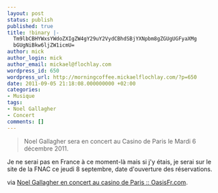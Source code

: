 ```yaml
---
layout: post
status: publish
published: true
title: !binary |-
  Tm9lbCBHYWxsYWdoZXIgZW4gY29uY2VydCBhdSBjYXNpbm8gZGUgUGFyaXMg
  bGUgNiBkw6ljZW1icmU=
author: mick
author_login: mick
author_email: mickael@flochlay.com
wordpress_id: 650
wordpress_url: http://morningcoffee.mickaelflochlay.com/?p=650
date: 2011-09-05 21:18:08.000000000 +02:00
categories:
- Musique
tags:
- Noel Gallagher
- Concert
comments: []
---
```

<blockquote>Noel Gallagher sera en concert au Casino de Paris le Mardi 6 décembre 2011.</blockquote>
Je ne serai pas en France à ce moment-là mais si j'y étais, je serai sur le site de la FNAC ce jeudi 8 septembre, date d'ouverture des réservations.

via <a href="http://www.oasisfr.com/news/i1142/noel-gallagher-en-concert-au-casino-de-paris">Noel Gallagher en concert au casino de Paris :: OasisFr.com</a>.
